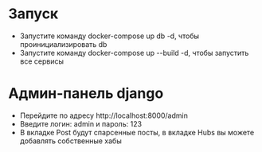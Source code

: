 <h1>Запуск</h1>
<ul>
    <li>Запустите команду docker-compose up db -d, чтобы проинициализировать db</li>
    <li>Запустите команду docker-compose up --build -d, чтобы запустить все сервисы</li>
</ul>
<h1>Админ-панель django</h1>
<ul>
    <li>Перейдите по адресу http://localhost:8000/admin</li>
    <li>Введите логин: admin и пароль: 123</li>
    <li>В вкладке Post будут спарсенные посты, в вкладке Hubs вы можете добавлять собственные хабы</li>
</ul>